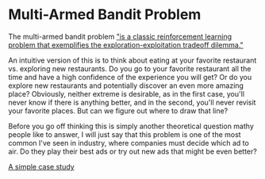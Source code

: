 # Multi-Armed Bandit Problem

The multi-armed bandit problem ["is a classic reinforcement learning problem that exemplifies the exploration-exploitation tradeoff dilemma."](https://en.wikipedia.org/wiki/Multi-armed_bandit)

An intuitive version of this is to think about eating at your favorite restaurant vs. exploring new restaurants.  Do you go to your favorite restaurant all the time and  have a high confidence of the experience you will get?  Or do you explore new restaurants and potentially discover an even more amazing place?  Obviously, neither extreme is desirable, as in the first case, you'll never know if there is anything better, and in the second, you'll never revisit your favorite places.  But can we figure out where to draw that line?

Before you go off thinking this is simply another theoretical question mathy people like to answer, I will just say that this problem is one of the most common I've seen in industry, where companies must decide which ad to air.  Do they play their best ads or  try out new ads that might be even better?  

[A simple case study]()

[]()